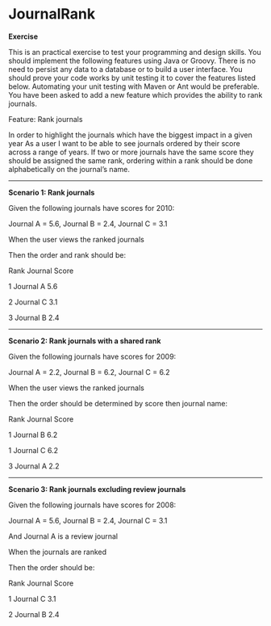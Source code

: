 JournalRank
===========

<b>Exercise</b>

This is an practical exercise to test your programming and design skills. You should implement
the following features using Java or Groovy. There is no need to persist any data to a database
or to build a user interface. You should prove your code works by unit testing it to cover the
features listed below. Automating your unit testing with Maven or Ant would be preferable.
You have been asked to add a new feature which provides the ability to rank journals.

Feature: Rank journals

In order to highlight the journals which have the biggest impact in a given year
As a user
I want to be able to see journals ordered by their score across a range of years. If two or more
journals have the same score they should be assigned the same rank, ordering within a rank
should be done alphabetically on the journal’s name.

----------------------------------------------------------------------

<b>Scenario 1: Rank journals</b>

Given the following journals have scores for 2010: 

Journal A = 5.6, Journal B = 2.4, Journal C = 3.1

When the user views the ranked journals

Then the order and rank should be:


Rank Journal Score

1 Journal A 5.6

2 Journal C 3.1

3 Journal B 2.4

----------------------------------------------------------------------

<b>Scenario 2: Rank journals with a shared rank</b>

Given the following journals have scores for 2009:

Journal A = 2.2, Journal B = 6.2, Journal C = 6.2

When the user views the ranked journals

Then the order should be determined by score then journal name:


Rank 	Journal 			Score

1 		Journal B 		6.2

1 		Journal C 		6.2

3 		Journal A 		2.2

----------------------------------------------------------------------

<b>Scenario 3: Rank journals excluding review journals</b>

Given the following journals have scores for 2008:

Journal A = 5.6, Journal B = 2.4, Journal C = 3.1

And Journal A is a review journal

When the journals are ranked

Then the order should be:

Rank Journal Score

1 Journal C 3.1

2 Journal B 2.4
